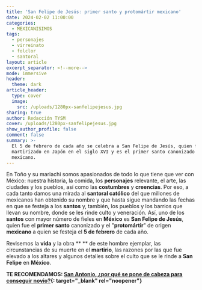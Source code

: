 ```yaml
---
title: 'San Felipe de Jesús: primer santo y protomártir mexicano'
date: 2024-02-02 11:00:00
categories:
  - MEXICANISIMOS
tags:
  - personajes
  - virreinato
  - folclor
  - santoral
layout: article
excerpt_separator: <!--more-->
mode: immersive
header:
  theme: dark
article_header:
  type: cover
  image:
    src: /uploads/1280px-sanfelipejesus.jpg
sharing: true
author: Redacción TYSM
cover: /uploads/1280px-sanfelipejesus.jpg
show_author_profile: false
comment: false
summary: >-
  El 5 de febrero de cada año se celebra a San Felipe de Jesús, quien fue
  martirizado en Japón en el siglo XVI y es el primer santo canonizado de origen
  mexicano.
---
```

En Toño y su mariachi somos apasionados de todo lo que tiene que ver con México: nuestra historia, la comida, los **personajes** relevante, el arte, las ciudades y los pueblos, así como las **costumbres** y **creencias**. Por eso, a cada tanto damos una mirada al **santoral católico** del que millones de mexicanos han obtenido su nombre y que hasta sigue mandando las fechas en que se festeja a los **santos** y, también, los pueblos y los barrios que llevan su nombre, donde se les rinde culto y veneración. Así, uno de los **santos** con mayor número de fieles en **México** es **San Felipe de Jesús**, quien fue el **primer santo** canonizado y el "**protomártir**" de origen **mexicano** a quien se festeja el **5 de febrero** de cada año.

Revisemos la **vida** y la obra ** ** de este hombre ejemplar, las circunstancias de su muerte en el **martirio**, las razones por las que fue elevado a los altares y algunos detalles sobre el culto que se le rinde a **San Felipe** en **México**.

**TE RECOMENDAMOS: [San Antonio, ¿por qué se pone de cabeza para conseguir novio?](https://blog.tonoysumariachi.com/mexicanisimos/2022/08/22/san-antonio-por-que-se-pone-de-cabeza-para-conseguir-novio.html){: target="_blank" rel="noopener"}**